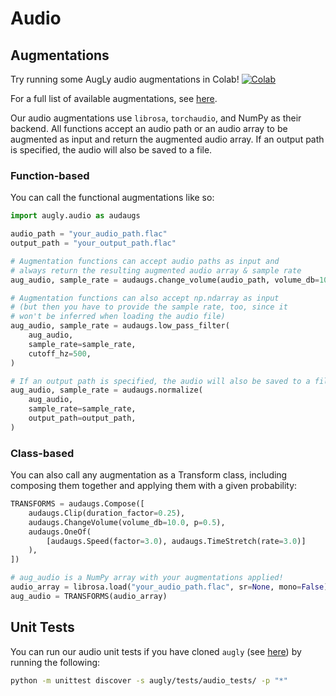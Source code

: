 # Audio

## Augmentations

Try running some AugLy audio augmentations in Colab! [![Colab](https://colab.research.google.com/assets/colab-badge.svg)](https://colab.research.google.com/github/facebookresearch/AugLy/blob/main/examples/AugLy_audio.ipynb)

For a full list of available augmentations, see [here](__init__.py).

Our audio augmentations use `librosa`, `torchaudio`, and NumPy as their backend. All functions accept an audio path or an audio array to be augmented as input and return the augmented audio array. If an output path is specified, the audio will also be saved to a file.

### Function-based

You can call the functional augmentations like so:
```python
import augly.audio as audaugs

audio_path = "your_audio_path.flac"
output_path = "your_output_path.flac"

# Augmentation functions can accept audio paths as input and
# always return the resulting augmented audio array & sample rate
aug_audio, sample_rate = audaugs.change_volume(audio_path, volume_db=10.0)

# Augmentation functions can also accept np.ndarray as input
# (but then you have to provide the sample rate, too, since it
# won't be inferred when loading the audio file)
aug_audio, sample_rate = audaugs.low_pass_filter(
    aug_audio,
    sample_rate=sample_rate,
    cutoff_hz=500,
)

# If an output path is specified, the audio will also be saved to a file
aug_audio, sample_rate = audaugs.normalize(
    aug_audio,
    sample_rate=sample_rate,
    output_path=output_path,
)
```

### Class-based

You can also call any augmentation as a Transform class, including composing them together and applying them with a given probability:
```python
TRANSFORMS = audaugs.Compose([
    audaugs.Clip(duration_factor=0.25),
    audaugs.ChangeVolume(volume_db=10.0, p=0.5),
    audaugs.OneOf(
        [audaugs.Speed(factor=3.0), audaugs.TimeStretch(rate=3.0)]
    ),
])

# aug_audio is a NumPy array with your augmentations applied!
audio_array = librosa.load("your_audio_path.flac", sr=None, mono=False)
aug_audio = TRANSFORMS(audio_array)
```

## Unit Tests

You can run our audio unit tests if you have cloned `augly` (see [here](../../README.md)) by running the following:
```bash
python -m unittest discover -s augly/tests/audio_tests/ -p "*"
```
